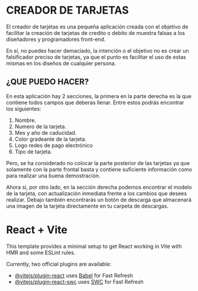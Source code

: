# CREADOR DE TARJETAS

El creador de tarjetas es una pequeña aplicación creada con el objetivo de facilitar la creación
de tarjetas de credito o debito de muestra falsas a los diseñadores y programadores front-end.

En sí, no puedes hacer demaciado, la intención o el objetivo no es crear un falsificador
preciso de tarjetas, ya que el punto es facilitar el uso de estas mismas en los diseños de cualquier persona.

## ¿QUE PUEDO HACER?

En esta aplicación hay 2 secciones, la primera en la parte derecha es la que contiene todos campos que deberas llenar.
Entre estos podrás encontrar los siguientes:

1. Nombre.
2. Numero de la tarjeta.
3. Mes y año de caducidad.
4. Color gradeante de la tarjeta.
5. Logo redes de pago electrónico
6. Tipo de tarjeta.

Pero, se ha considerado no colocar la parte posterior de las tarjetas ya que solamente con la parte frontal basta y
contiene suficiente información como para realizar una buena demostración.

Ahora sí, por otro lado, en la sección derecha podemos encontrar el modelo de la tarjeta, con actualización inmediata
frente a los cambios que desees realizar. Debajo también encontrarás un botón de descarga que almacenará una imagen de la tarjeta directamente en tu carpeta de descargas.

# React + Vite

This template provides a minimal setup to get React working in Vite with HMR and some ESLint rules.

Currently, two official plugins are available:

- [@vitejs/plugin-react](https://github.com/vitejs/vite-plugin-react/blob/main/packages/plugin-react/README.md) uses [Babel](https://babeljs.io/) for Fast Refresh
- [@vitejs/plugin-react-swc](https://github.com/vitejs/vite-plugin-react-swc) uses [SWC](https://swc.rs/) for Fast Refresh
